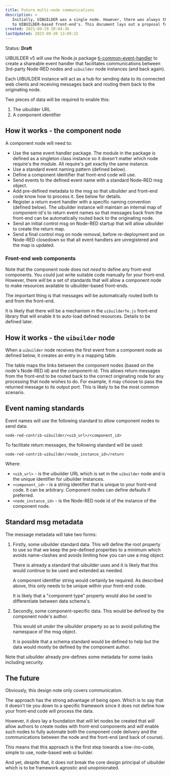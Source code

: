 ```yaml
---
title: Future multi-node communications
description: >
   Initially, UIBUILDER was a single node. However, there was always the intent to offer wider communications from other packages and nodes
   to UIBUILDER-based front-end's. This document lays out a proposal for how that may happen.
created: 2021-09-29 20:04:36
lastUpdated: 2023-09-30 13:09:32
---
```


Status: **Draft**

UIBUILDER v5 will use the Node.js package [ti-common-event-handler](https://github.com/TotallyInformation/ti-common-event-handler) to create a shareable event handler
that facilitates communications between 3rd-party Node-RED nodes and `uibuilder` node instances (and back again).

Each UIBUILDER instance will act as a hub for sending data to its connected web clients and receiving messages back and routing them back to the originating node.

Two pieces of data will be required to enable this:

1. The uibuilder URL
2. A component identifier

## How it works - the component node

A component node will need to:

* Use the same event handler package. The module in the package is defined as a singleton class instance so it doesn't matter which node require's the module. All require's get exactly the same instance.
* Use a standard event naming pattern (defined below).
* Define a component identifier that front-end code will use.
* Send events to the defined event name with a standard Node-RED msg object.
* Add pre-defined metadata to the msg so that uibuilder and front-end code know how to process it. See below for details.
* Register a return event handler with a specific naming convention (defined below).
  The uibuilder instance will maintain an internal map of component-id's to return event names so that messages back from the front-end can be automatically routed back to the originating node.
* Send an initial control msg on Node-RED startup that will allow uibuilder to create the return map.
* Send a final control msg on node removal, before re-deployment and on Node-RED closedown so that all event handlers are unregistered and the map is updated.

### Front-end web components

Note that the component node does not _need_ to define any front-end components. You could just write suitable code manually for your front-end. 
However, there _will_ be a set of standards that will allow a component node to make resources available to uibuilder-based front-ends. 

The important thing is that messages will be automatically routed both to and from the front-end.

It is likely that there will be a mechanism in the `uibuilderfe.js` front-end library that will enable it to auto-load defined resources. Details to be defined later.

## How it works - the `uibuilder` node

When a `uibuilder` node receives the first event from a component node as defined below, it creates an entry in a mapping table.

The table maps the links between the component nodes (based on the node's Node-RED id) and the component-id. 
This allows return messages from the front-end to be routed back to the correct originating node for any processing that node wishes to do. 
For example, it may choose to pass the returned message to its output port. This is likely to be the most common scenario.

## Event naming standards

Event names will use the following standard to allow component nodes to send data:

```
node-red-contrib-uibuilder/<uib_url>/<component_id>
```

To facilitate return messages, the following standard will be used:

```
node-red-contrib-uibuilder/<node_instance_id>/return
```

Where:

* `<uib_url>` - is the uibuilder URL which is set in the `uibuilder` node and is the unique identifier for uibuilder instances.
* `<component_id>` - is a string identifier that is unique to your front-end code. It can be arbitrary. Component nodes can define defaults if preferred.
* `<node_instance_id>` - is the Node-RED node id of the instance of the component node.

## Standard msg metadata

The message metadata will take two forms:

1. Firstly, some uibuilder standard data. This will define the root property to use so that we keep the pre-defined properties to a minimum which avoids name-clashes and avoids limiting how you can use a msg object.
   
   There is already a standard that uibuilder uses and it is likely that this would continue to be used and extended as needed.

   A component identifier string would certainly be required. As described above, this only needs to be unique within your front-end code.

   It is likely that a "component type" property would also be used to differentiate between data schema's. 

2. Secondly, some component-specific data. This would be defined by the component node's author.
   
   This would sit _under_ the uibuilder property so as to avoid polluting the namespace of the msg object.

   It is possible that a schema standard would be defined to help but the data would mostly be defined by the component author.

Note that uibuilder already pre-defines some metadata for some tasks including security.

## The future

Obviously, this design note only covers communication. 

The approach has the strong advantage of being open. Which is to say that it doesn't tie you down to a specific framework since it does not define how your
front-end code will process the data.

However, it _does_ lay a foundation that will let nodes be created that _will_ allow authors to create nodes with front-end components and _will_ enable such nodes to fully automate both the component code delivery and the communications between the node and the front-end (and back of course).

This means that this approach is the first step towards a low-/no-code, simple to use, node-based web ui builder.

And yet, despite that, it does not break the core design principal of uibuilder which is to be framework agnostic and unopinionated.
